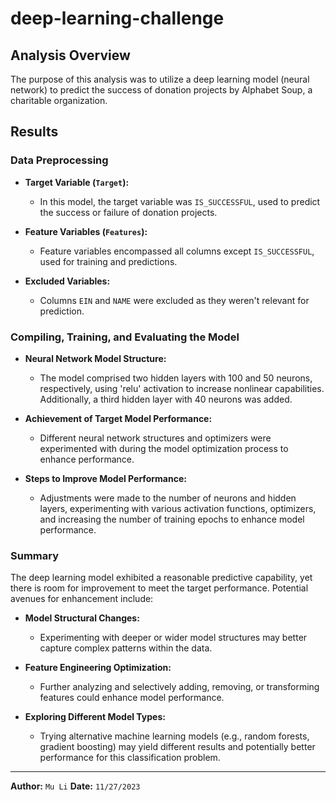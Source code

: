 # deep-learning-challenge

## Analysis Overview

The purpose of this analysis was to utilize a deep learning model (neural network) to predict the success of donation projects by Alphabet Soup, a charitable organization.

## Results

### Data Preprocessing

- **Target Variable (`Target`):**
  - In this model, the target variable was `IS_SUCCESSFUL`, used to predict the success or failure of donation projects.

- **Feature Variables (`Features`):**
  - Feature variables encompassed all columns except `IS_SUCCESSFUL`, used for training and predictions.

- **Excluded Variables:**
  - Columns `EIN` and `NAME` were excluded as they weren't relevant for prediction.

### Compiling, Training, and Evaluating the Model

- **Neural Network Model Structure:**
  - The model comprised two hidden layers with 100 and 50 neurons, respectively, using 'relu' activation to increase nonlinear capabilities. Additionally, a third hidden layer with 40 neurons was added.

- **Achievement of Target Model Performance:**
  - Different neural network structures and optimizers were experimented with during the model optimization process to enhance performance.

- **Steps to Improve Model Performance:**
  - Adjustments were made to the number of neurons and hidden layers, experimenting with various activation functions, optimizers, and increasing the number of training epochs to enhance model performance.

### Summary

The deep learning model exhibited a reasonable predictive capability, yet there is room for improvement to meet the target performance. Potential avenues for enhancement include:

- **Model Structural Changes:**
  - Experimenting with deeper or wider model structures may better capture complex patterns within the data.

- **Feature Engineering Optimization:**
  - Further analyzing and selectively adding, removing, or transforming features could enhance model performance.

- **Exploring Different Model Types:**
  - Trying alternative machine learning models (e.g., random forests, gradient boosting) may yield different results and potentially better performance for this classification problem.

---

**Author:** `Mu Li`
**Date:** `11/27/2023`

